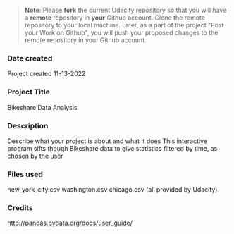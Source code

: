 >**Note**: Please **fork** the current Udacity repository so that you will have a **remote** repository in **your** Github account. Clone the remote repository to your local machine. Later, as a part of the project "Post your Work on Github", you will push your proposed changes to the remote repository in your Github account.

### Date created
Project created 11-13-2022

### Project Title
Bikeshare Data Analysis

### Description
Describe what your project is about and what it does
This interactive program sifts though Bikeshare data to give statistics
filtered by time, as chosen by the user

### Files used
new_york_city.csv
washington.csv
chicago.csv
(all provided by Udacity)

### Credits
http://pandas.pydata.org/docs/user_guide/
